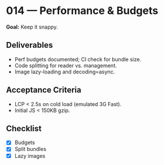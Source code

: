 # 014 — Performance & Budgets

**Goal:** Keep it snappy.

## Deliverables

- Perf budgets documented; CI check for bundle size.
- Code splitting for reader vs. management.
- Image lazy-loading and decoding=async.

## Acceptance Criteria

- LCP < 2.5s on cold load (emulated 3G Fast).
- Initial JS < 150KB gzip.

## Checklist

- [x] Budgets
- [x] Split bundles
- [x] Lazy images
